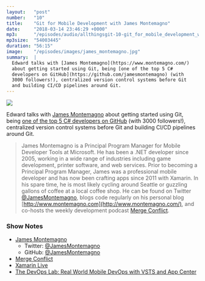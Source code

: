 ```yaml
---
layout:   "post"
number:   "10"
title:    "Git for Mobile Development with James Montemagno"
date:     "2018-03-14 23:46:29 +0000"
mp3:      "/episodes/audio/allthingsgit-10-git_for_mobile_development_with_james_montemagno.mp3"
mp3size:  "54003445"
duration: "56:15"
image:    "/episodes/images/james_montemagno.jpg"
summary:  |
  Edward talks with [James Montemagno](https://www.montemagno.com/)
  about getting started using Git, being [one of the top 5 C#
  developers on GitHub](https://github.com/jamesmontemagno) (with
  3000 followers!), centralized version control systems before Git
  and building CI/CD pipelines around Git.
---
```


<div id="profile">
    <img src="images/james_montemagno.jpg" class="profile_photo">
</div>

Edward talks with [James Montemagno](https://www.montemagno.com/)
about getting started using Git, being [one of the top 5 C#
developers on GitHub](https://github.com/jamesmontemagno) (with
3000 followers!), centralized version control systems before Git
and building CI/CD pipelines around Git.

> James Montemagno is a Principal Program Manager for Mobile Developer
> Tools at Microsoft. He has been a .NET developer since 2005, working
> in a wide range of industries including game development, printer
> software, and web services. Prior to becoming a Principal Program
> Manager, James was a professional mobile developer and has now been
> crafting apps since 2011 with Xamarin. In his spare time, he is most
> likely cycling around Seattle or guzzling gallons of
> coffee at a local coffee shop. He can be found on Twitter
> [@JamesMontemagno](https://twitter.com/JamesMontemagno), blogs code
> regularly on his personal blog
> [http://www.montemagno.com](http://www.montemagno.com/), and co-hosts
> the weekly development podcast [Merge Conflict](http://mergeconflict.fm).

### Show Notes

* [James Montemagno](http://www.montemagno.com/)
  * Twitter: [@JamesMontemagno](https://twitter.com/jamesmontemagno)
  * GitHub: [@JamesMontemagno](https://github.com/jamesmontemagno)
* [Merge Conflict](http://mergeconflict.fm)
* [Xamarin Live](https://www.xamarin.com/live)
* [The DevOps Lab: Real World Mobile DevOps with VSTS and App Center](https://channel9.msdn.com/Shows/DevOps-Lab/Real-World-Mobile-DevOps-with-VSTS-and-App-Center)
